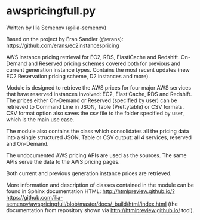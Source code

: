 # awspricingfull.py
Written by Ilia Semenov (@ilia-semenov)

Based on the project by Eran Sandler (@erans): https://github.com/erans/ec2instancespricing

AWS instance pricing retrieval for EC2, RDS, ElastiCache and Redshift. On-Demand and Reserved pricing schemes covered both for previous and current generation instance types. Contains the most recent updates (new EC2 Reservation pricing scheme, D2 instances and more).

Module is designed to retrieve the AWS prices for 
four major AWS services that have reserved instances involved: EC2, ElastiCache, 
RDS and Redshift. The prices either On-Demand or Reserved (specified by user) can 
be retrieved to Command Line in JSON, Table (Prettytable) or CSV formats. CSV format 
option also saves the csv file to the folder specified by user, which is the main 
use case.

The module also contains the class which consolidates all the pricing data into a single structured JSON, Table or CSV output: all 4 services, reserved and On-Demand.

The undocumented AWS pricing APIs are used as the sources. The same APIs  serve
the data to the AWS pricing pages.

Both current and previous generation instance prices are retrieved.


More information and description of classes contained in the module can be found in Sphinx documentation HTML: http://htmlpreview.github.io/?https://github.com/ilia-semenov/awspricingfull/blob/master/docs/_build/html/index.html
(the documentation from repository shown via http://htmlpreview.github.io/ tool).
